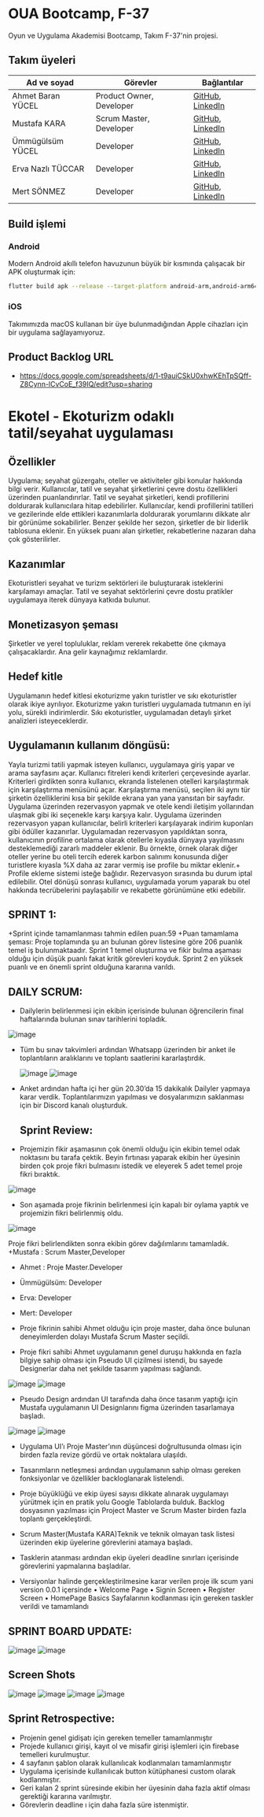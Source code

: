 # OUA Bootcamp, F-37

Oyun ve Uygulama Akademisi Bootcamp, Takım F-37'nin projesi.

## Takım üyeleri

| Ad ve soyad       | Görevler                 | Bağlantılar                                                                                                  |
| ----------------- | ------------------------ | ------------------------------------------------------------------------------------------------------------ |
| Ahmet Baran YÜCEL | Product Owner, Developer | [GitHub](https://github.com/abyucel), [LinkedIn](https://linkedin.com/in/abyucel)                            |
| Mustafa KARA      | Scrum Master, Developer  | [GitHub](https://github.com/Mustafaakaraa), [LinkedIn](https://linkedin.com/in/mustafakara0)                 |
| Ümmügülsüm YÜCEL  | Developer                | [GitHub](https://github.com/ummugulsumyucel), [LinkedIn](https://linkedin.com/in/ümmügülsüm-yücel-437510255) |
| Erva Nazlı TÜCCAR | Developer                | [GitHub](https://github.com/nazlii02), [LinkedIn](https://linkedin.com/in/erva-nazlı-tüccar-b7a800212)       |
| Mert SÖNMEZ       | Developer                | [GitHub](https://github.com/SnmzTony), [LinkedIn](https://linkedin.com/in/mert-sönmez-83b889246)             |

## Build işlemi

### Android

Modern Android akıllı telefon havuzunun büyük bir kısmında çalışacak bir APK oluşturmak için:

```sh
flutter build apk --release --target-platform android-arm,android-arm64
```

### iOS

Takımımızda macOS kullanan bir üye bulunmadığından Apple cihazları için bir uygulama sağlayamıyoruz.

## Product Backlog URL

 + https://docs.google.com/spreadsheets/d/1-t9auiCSkU0xhwKEhTpSQff-Z8Cynn-lCvCoE_f39IQ/edit?usp=sharing


# Ekotel - Ekoturizm odaklı tatil/seyahat uygulaması

## Özellikler

Uygulama; seyahat güzergahı, oteller ve aktiviteler gibi konular hakkında bilgi verir.
Kullanıcılar, tatil ve seyahat şirketlerini çevre dostu özellikleri üzerinden puanlandırırlar.
Tatil ve seyahat şirketleri, kendi profillerini doldurarak kullanıcılara hitap edebilirler.
Kullanıcılar, kendi profillerini tatilleri ve gezilerinde elde ettikleri kazanımlarla doldurarak yorumlarını dikkate alır bir görünüme sokabilirler.
Benzer şekilde her sezon, şirketler de bir liderlik tablosuna eklenir. En yüksek puanı alan şirketler, rekabetlerine nazaran daha çok gösterilirler.

## Kazanımlar
Ekoturistleri seyahat ve turizm sektörleri ile buluşturarak isteklerini karşılamayı amaçlar.
Tatil ve seyahat sektörlerini çevre dostu pratikler uygulamaya iterek dünyaya katkıda bulunur.

## Monetizasyon şeması
Şirketler ve yerel topluluklar, reklam vererek rekabette öne çıkmaya çalışacaklardır. Ana gelir kaynağımız reklamlardır.

## Hedef kitle
Uygulamanın hedef kitlesi ekoturizme yakın turistler ve sıkı ekoturistler olarak ikiye ayrılıyor.
Ekoturizme yakın turistleri uygulamada tutmanın en iyi yolu, sürekli indirimlerdir.
Sıkı ekoturistler, uygulamadan detaylı şirket analizleri isteyeceklerdir.

## Uygulamanın kullanım döngüsü:
Yayla turizmi tatili yapmak isteyen kullanıcı, uygulamaya giriş yapar ve arama sayfasını açar.
Kullanıcı fitreleri kendi kriterleri çerçevesinde ayarlar.
Kriterleri girdikten sonra kullanıcı, ekranda listelenen otelleri karşılaştırmak için karşılaştırma menüsünü açar.
Karşılaştırma menüsü, seçilen iki aynı tür şirketin özelliklerini kısa bir şekilde ekrana yan yana yansıtan bir sayfadır.
Uygulama üzerinden rezervasyon yapmak ve otele kendi iletişim yollarından ulaşmak gibi iki seçenekle karşı karşıya kalır.
Uygulama üzerinden rezervasyon yapan kullanıcılar, belirli kriterleri karşılayarak indirim kuponları gibi ödüller kazanırlar.
Uygulamadan rezervasyon yapıldıktan sonra, kullanıcının profiline ortalama olarak otellerle kıyasla dünyaya yayılmasını desteklemediği zararlı maddeler eklenir.
Bu örnekte, örnek olarak diğer oteller yerine bu oteli tercih ederek karbon salınımı konusunda diğer turistlere kıyasla %X daha az zarar vermiş ise profile bu miktar eklenir.+ Profile ekleme sistemi isteğe bağlıdır. Rezervasyon sırasında bu durum iptal edilebilir.
Otel dönüşü sonrası kullanıcı, uygulamada yorum yaparak bu otel hakkında tecrübelerini paylaşabilir ve rekabette görünümüne etki edebilir.

## SPRINT 1:
+Sprint içinde tamamlanması tahmin edilen puan:59
+Puan tamamlama şeması: Proje toplamında şu an bulunan görev listesine göre 206 puanlık temel iş bulunmaktaadır. Sprint 1 temel oluşturma ve fikir bulma aşaması olduğu için düşük puanlı fakat kritik görevleri koyduk. Sprint 2 en yüksek puanlı ve en önemli sprint olduğuna kararına varıldı.

## DAILY SCRUM:
+ Dailylerin belirlenmesi için ekibin içerisinde bulunan öğrencilerin final haftalarında bulunan sınav tarihlerini topladık.

![image](https://github.com/abyucel/bootcamp-f37/assets/123782291/54a28874-39a1-4d0b-93bb-a6081e174040)

+ Tüm bu sınav takvimleri ardından Whatsapp üzerinden bir anket ile toplantıların aralıklarını ve toplantı saatlerini kararlaştırdık.

  ![image](https://github.com/abyucel/bootcamp-f37/assets/123782291/3f6213d4-4206-4fe8-8797-265dc7d09bd9)   ![image](https://github.com/abyucel/bootcamp-f37/assets/123782291/947cee77-6fb8-40b5-a791-7bc62dd134b8)

+ Anket ardından hafta içi her gün 20.30’da 15 dakikalık Dailyler yapmaya karar verdik. Toplantılarımızın yapılması ve dosyalarımızın saklanması için bir Discord kanalı oluşturduk.

  ## Sprint Review:
+ Projemizin fikir aşamasının çok önemli olduğu için ekibin temel odak noktasını bu tarafa çektik. Beyin fırtınası yaparak ekibin her üyesinin birden çok proje fikri bulmasını istedik ve eleyerek 5 adet temel proje fikri bıraktık.

![image](https://github.com/abyucel/bootcamp-f37/assets/123782291/d0e68c48-ef10-4696-8f15-2d24a73d0de7)

+ Son aşamada proje fikrinin belirlenmesi için kapalı bir oylama yaptık ve projemizin fikri belirlenmiş oldu.

![image](https://github.com/abyucel/bootcamp-f37/assets/123782291/0bfe609a-3251-43ee-8c8e-b1b7ccbc5f1a)

Proje fikri belirlendikten sonra ekibin görev dağılımlarını tamamladık.
+Mustafa : Scrum Master,Developer
+ Ahmet : Proje Master.Developer
+ Ümmügülsüm: Developer
+ Erva: Developer
+ Mert: Developer

+ Proje fikrinin sahibi Ahmet olduğu için proje master, daha önce bulunan deneyimlerden dolayı Mustafa Scrum Master seçildi.
+ Proje fikri sahibi Ahmet uygulamanın genel duruşu hakkında en fazla bilgiye sahip olması için Pseudo UI çizilmesi istendi, bu sayede Designerlar daha net şekilde tasarım yapılması sağlandı.

 
![image](https://github.com/abyucel/bootcamp-f37/assets/123782291/ae3c0053-ded9-4e77-b115-7f8960997284)
![image](https://github.com/abyucel/bootcamp-f37/assets/123782291/f8770ad5-5bbd-43c3-873c-da0d24939087)

+ Pseudo Design ardından UI tarafında daha önce tasarım yaptığı için Mustafa uygulamanın UI Designlarını figma üzerinden tasarlamaya başladı.

![image](https://github.com/abyucel/bootcamp-f37/assets/123782291/01971817-9c86-41d0-b1e9-dfb7a1a65676)
![image](https://github.com/abyucel/bootcamp-f37/assets/123782291/7eef9982-dacc-45e1-8f9a-7659375e6d66)

+ Uygulama UI’ı Proje Master’ının düşüncesi doğrultusunda olması için birden fazla revize gördü ve ortak noktalara ulaşıldı.

+ Tasarımların netleşmesi ardından uygulamanın sahip olması gereken fonksiyonlar ve özellikler backloglanarak listelendi.

+ Proje büyüklüğü ve ekip üyesi sayısı dikkate alınarak uygulamayı yürütmek için en pratik yolu Google Tablolarda bulduk. Backlog dosyasının yazılması için Project Master ve Scrum Master birden fazla toplantı gerçekleştirdi.
+ Scrum Master(Mustafa KARA)Teknik ve teknik olmayan task listesi üzerinden ekip üyelerine görevlerini atamaya başladı.
+ Tasklerin atanması ardından ekip üyeleri deadline sınırları içerisinde görevlerini yapmalarına başladılar.
+ Versiyonlar halinde gerçekleştirilmesine karar verilen proje ilk scum yani version 0.0.1 içersinde 
•	Welcome Page
•	Signin Screen
•	Register Screen
•	HomePage Basics
Sayfalarının kodlanması için gereken taskler verildi ve tamamlandı

## SPRINT BOARD UPDATE:

  ![image](https://github.com/abyucel/bootcamp-f37/assets/123782291/d6f6ec58-507e-41d8-9d34-3187a845eb1e)    ![image](https://github.com/abyucel/bootcamp-f37/assets/123782291/b37e2948-77b1-41b6-96b9-7f8f6b55f675)


 ## Screen Shots
 ![image](https://github.com/abyucel/bootcamp-f37/assets/123782291/0529ee64-e16c-453d-bca2-8560658f0ec3)   ![image](https://github.com/abyucel/bootcamp-f37/assets/123782291/f2ed2020-5dd6-4592-9a62-efcc7064cc8f) 
![image](https://github.com/abyucel/bootcamp-f37/assets/123782291/99c9af18-4bb6-48de-b081-eb7f606ec4a5)
 ![image](https://github.com/abyucel/bootcamp-f37/assets/123782291/d33f8c22-5e52-444a-9e90-90de44d2ab97)


## Sprint Retrospective:
-	Projenin genel gidişatı için gereken temeller tamamlanmıştır
-	Projede kullanıcı girişi, kayıt ol ve misafir girişi işlemleri için firebase temelleri kurulmuştur.
-	4 sayfanın şablon olarak kullanılıcak kodlanmaları tamamlanmıştır
-	Uygulama içerisinde kullanılıcak button kütüphanesi custom olarak kodlanmıştır.
-	Geri kalan 2 sprint süresinde ekibin her üyesinin daha fazla aktif olması gerektiği kararına varılmıştır.
-	Görevlerin deadline ı için daha fazla süre istenmiştir.











